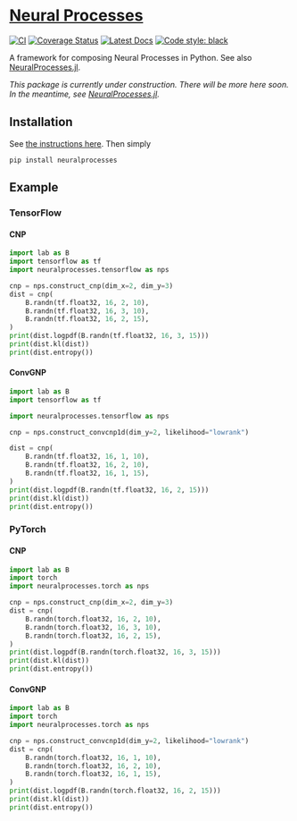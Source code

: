 # [Neural Processes](http://github.com/wesselb/neuralprocesses)

[![CI](https://github.com/wesselb/neuralprocesses/workflows/CI/badge.svg)](https://github.com/wesselb/neuralprocesses/actions?query=workflow%3ACI)
[![Coverage Status](https://coveralls.io/repos/github/wesselb/neuralprocesses/badge.svg?branch=master)](https://coveralls.io/github/wesselb/neuralprocesses?branch=master)
[![Latest Docs](https://img.shields.io/badge/docs-latest-blue.svg)](https://wesselb.github.io/neuralprocesses)
[![Code style: black](https://img.shields.io/badge/code%20style-black-000000.svg)](https://github.com/psf/black)

A framework for composing Neural Processes in Python.
See also [NeuralProcesses.jl](https://github.com/wesselb/NeuralProcesses.jl).

*This package is currently under construction.
There will be more here soon. In the meantime, see
[NeuralProcesses.jl](https://github.com/wesselb/NeuralProcesses.jl).*

## Installation

See [the instructions here](https://gist.github.com/wesselb/4b44bf87f3789425f96e26c4308d0adc).
Then simply

```
pip install neuralprocesses
```

## Example

### TensorFlow

#### CNP

```python
import lab as B
import tensorflow as tf
import neuralprocesses.tensorflow as nps

cnp = nps.construct_cnp(dim_x=2, dim_y=3)
dist = cnp(
    B.randn(tf.float32, 16, 2, 10),
    B.randn(tf.float32, 16, 3, 10),
    B.randn(tf.float32, 16, 2, 15),
)
print(dist.logpdf(B.randn(tf.float32, 16, 3, 15)))
print(dist.kl(dist))
print(dist.entropy())
```

#### ConvGNP

```python
import lab as B
import tensorflow as tf

import neuralprocesses.tensorflow as nps

cnp = nps.construct_convcnp1d(dim_y=2, likelihood="lowrank")

dist = cnp(
    B.randn(tf.float32, 16, 1, 10),
    B.randn(tf.float32, 16, 2, 10),
    B.randn(tf.float32, 16, 1, 15),
)
print(dist.logpdf(B.randn(tf.float32, 16, 2, 15)))
print(dist.kl(dist))
print(dist.entropy())
```

### PyTorch

#### CNP

```python
import lab as B
import torch
import neuralprocesses.torch as nps

cnp = nps.construct_cnp(dim_x=2, dim_y=3)
dist = cnp(
    B.randn(torch.float32, 16, 2, 10),
    B.randn(torch.float32, 16, 3, 10),
    B.randn(torch.float32, 16, 2, 15),
)
print(dist.logpdf(B.randn(torch.float32, 16, 3, 15)))
print(dist.kl(dist))
print(dist.entropy())
```

#### ConvGNP

```python
import lab as B
import torch
import neuralprocesses.torch as nps

cnp = nps.construct_convcnp1d(dim_y=2, likelihood="lowrank")
dist = cnp(
    B.randn(torch.float32, 16, 1, 10),
    B.randn(torch.float32, 16, 2, 10),
    B.randn(torch.float32, 16, 1, 15),
)
print(dist.logpdf(B.randn(torch.float32, 16, 2, 15)))
print(dist.kl(dist))
print(dist.entropy())
```
